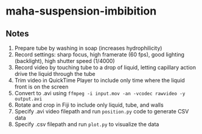 # maha-suspension-imbibition

## Notes
1. Prepare tube by washing in soap (increases hydrophilicity)
2. Record settings: sharp focus, high framerate (60 fps), good lighting (backlight), high shutter speed (1/4000)
3. Record video by touching tube to a drop of liquid, letting capillary action drive the liquid through the tube
4. Trim video in QuickTime Player to include only time where the liquid front is on the screen
5. Convert to .avi using `ffmpeg -i input.mov -an -vcodec rawvideo -y output.avi`
6. Rotate and crop in Fiji to include only liquid, tube, and walls
7. Specify .avi video filepath and run `position.py` code to generate CSV data
8. Specify .csv filepath and run `plot.py` to visualize the data